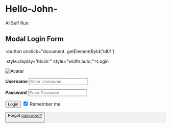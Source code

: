# Hello-John-
AI Self Run 
<!DOCTYPE html>
<html>
<style>

/* Full-width input fields */

input[type=text],
input[type=password] {
    width: 100%;
    padding: 12px 20px;
    margin: 8px 0;
    display: inline-block;
    border: 1px solid #ccc;
    box-sizing: border-box;
}

/* Set a style for all buttons */

button {
    background-color: #48d1cc;
    color: white;
    padding: 14px 20px;
    margin: 8px 0;
    border: none;
    cursor: pointer;
    width: 100%;
}


.cancelbtn {
    width: auto;
    padding: 10px 18px;
    background-color: #4682b4;
}

/* Center the image and position
the close button */

.imgcontainer {
    text-align: center;
    margin: 24px 0 12px 0;
    position: relative;
}

img.avatar {
    width: 40%;
    border-radius: 50%;
}

.container {
    padding: 16px;
}

span.psw {
    float: right;
    padding-top: 16px;
}

/* The Modal (background) */

.modal {
   display: none;
   position: fixed;
   z-index: 1;
   left: 0;
   top: 0;
   width: 100%;
   height: 100%;
   overflow: auto;
   background-color: rgb(0,0,0);
   background-color: rgba(0,0,0,0.4);
   padding-top: 60px;
}


.modal-content {
    background-color: #fefefe;
    margin: 5% auto 15% auto;
    border: 1px solid #888;
    width: 80%;
}

/* The Close Button (x) */

.close {
    position: absolute;
    right: 25px;
    top: 0;
    color: #000;
    font-size: 35px;
    font-weight: bold;
}

.close:hover,
.close:focus {
    color: red;
    cursor: pointer;
}

/* Add Zoom Animation */ 

.animate {
 -webkit-animation: animatezoom 0.6s;
 animation: animatezoom 0.6s
}

@-webkit-keyframes animatezoom {
 from {-webkit-transform: scale(0)}
 to {-webkit-transform: scale(1)}
}

@keyframes animatezoom {
    from {transform: scale(0)}
    to {transform: scale(1)}
}

/* Change styles for span and cancel
button on extra small screens */ 

@media screen and(max-width: 300px){
    span.psw {
       display: block;
       float: none;
    }
    .cancelbtn {
       width: 100%;
    }
}
</style>
<body>

<h2> Modal Login Form</h2>

<button onclick="document.
getElementById('id01')

.style.display='block'"
style="width:auto;">Login
</button>

<div id="id01" class="modal">

<form class="modal-content animate"
action="action_page.php">
<div class="imgcontainer">
<span onclick="document
.getElementById('id01')

.style.display='none'"
class="close" title="Close Modal">
    &times;</span>

 <img src="img_profile.png"
 alt="Avatar"
 class="avatar">
    </div>


 <div class="container">
  <label><b>Username</b></label>
  <input type="text" placeholder=
  "Enter Username"
  name="uname" required>


<label><b>Password</b></label>
<input type="password" placeholder=
"Enter Password" name="psw" required>


<button type="submit">Login</button>
<input type="checkbox"
checked="checked">
Remember me
</div>


 <div class="container"
 style="background-color:#f1f1f1">
 <button type="button"
 onclick="document.getElementById
 ('id01').style.

 display='none'" class="cancelbtn">
 Cancel</button>
 <span class="psw">Forgot
 <a href="#">password?

 </a></span>
  </div>
  </form>
</div>

<script>

// Get the modal 

var modal = document.getElementById
('id01');

// When the user clicks anywhere
outside of the modal, close it 

window.onclick = function(event) {
    if (event.target == modal) {
     modal.style.display = "none";
    }
}
</script>

</body>
</html>
